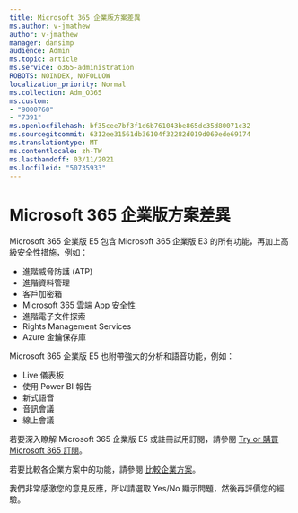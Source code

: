 ```yaml
---
title: Microsoft 365 企業版方案差異
ms.author: v-jmathew
author: v-jmathew
manager: dansimp
audience: Admin
ms.topic: article
ms.service: o365-administration
ROBOTS: NOINDEX, NOFOLLOW
localization_priority: Normal
ms.collection: Adm_O365
ms.custom:
- "9000760"
- "7391"
ms.openlocfilehash: bf35cee7bf3f1d6b761043be865dc35d80071c32
ms.sourcegitcommit: 6312ee31561db36104f32282d019d069ede69174
ms.translationtype: MT
ms.contentlocale: zh-TW
ms.lasthandoff: 03/11/2021
ms.locfileid: "50735933"
---
```

# <a name="microsoft-365-enterprise-plan-differences"></a>Microsoft 365 企業版方案差異

Microsoft 365 企業版 E5 包含 Microsoft 365 企業版 E3 的所有功能，再加上高級安全性措施，例如：

- 進階威脅防護 (ATP)
- 進階資料管理
- 客戶加密箱
- Microsoft 365 雲端 App 安全性
- 進階電子文件探索
- Rights Management Services
- Azure 金鑰保存庫

Microsoft 365 企業版 E5 也附帶強大的分析和語音功能，例如：

- Live 儀表板
- 使用 Power BI 報告
- 新式語音
- 音訊會議
- 線上會議

若要深入瞭解 Microsoft 365 企業版 E5 或註冊試用訂閱，請參閱 [Try or 購買 Microsoft 365 訂閱](https://go.microsoft.com/fwlink/?linkid=2099673)。

若要比較各企業方案中的功能，請參閱 [比較企業方案](https://go.microsoft.com/fwlink/?linkid=2097200)。

我們非常感激您的意見反應，所以請選取 Yes/No 顯示問題，然後再評價您的經驗。
